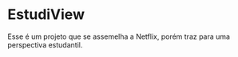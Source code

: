 # EstudiView
Esse é um projeto que se assemelha a Netflix, porém traz para uma perspectiva estudantil.
